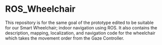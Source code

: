 # ROS_Wheelchair
This repository is for the same goal of the prototype edited to be suitable for our Smart Wheelchair; indoor navigation using ROS. It also contains the description, mapping, localization, and navigation code for the wheelchair which takes the movement order from the Gaze Controller.
